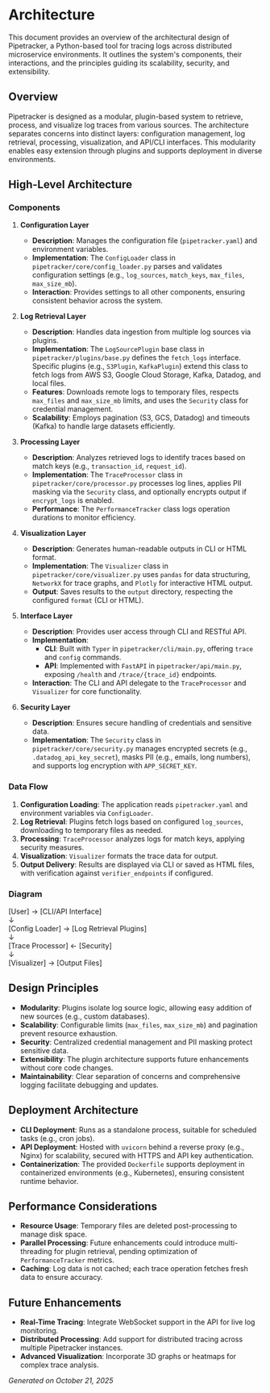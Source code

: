 # Architecture

This document provides an overview of the architectural design of Pipetracker, a Python-based tool for tracing logs across distributed microservice environments. It outlines the system's components, their interactions, and the principles guiding its scalability, security, and extensibility.

## Overview

Pipetracker is designed as a modular, plugin-based system to retrieve, process, and visualize log traces from various sources. The architecture separates concerns into distinct layers: configuration management, log retrieval, processing, visualization, and API/CLI interfaces. This modularity enables easy extension through plugins and supports deployment in diverse environments.

## High-Level Architecture

### Components

1. **Configuration Layer**
   - **Description**: Manages the configuration file (`pipetracker.yaml`) and environment variables.
   - **Implementation**: The `ConfigLoader` class in `pipetracker/core/config_loader.py` parses and validates configuration settings (e.g., `log_sources`, `match_keys`, `max_files`, `max_size_mb`).
   - **Interaction**: Provides settings to all other components, ensuring consistent behavior across the system.

2. **Log Retrieval Layer**
   - **Description**: Handles data ingestion from multiple log sources via plugins.
   - **Implementation**: The `LogSourcePlugin` base class in `pipetracker/plugins/base.py` defines the `fetch_logs` interface. Specific plugins (e.g., `S3Plugin`, `KafkaPlugin`) extend this class to fetch logs from AWS S3, Google Cloud Storage, Kafka, Datadog, and local files.
   - **Features**: Downloads remote logs to temporary files, respects `max_files` and `max_size_mb` limits, and uses the `Security` class for credential management.
   - **Scalability**: Employs pagination (S3, GCS, Datadog) and timeouts (Kafka) to handle large datasets efficiently.

3. **Processing Layer**
   - **Description**: Analyzes retrieved logs to identify traces based on match keys (e.g., `transaction_id`, `request_id`).
   - **Implementation**: The `TraceProcessor` class in `pipetracker/core/processor.py` processes log lines, applies PII masking via the `Security` class, and optionally encrypts output if `encrypt_logs` is enabled.
   - **Performance**: The `PerformanceTracker` class logs operation durations to monitor efficiency.

4. **Visualization Layer**
   - **Description**: Generates human-readable outputs in CLI or HTML format.
   - **Implementation**: The `Visualizer` class in `pipetracker/core/visualizer.py` uses `pandas` for data structuring, `NetworkX` for trace graphs, and `Plotly` for interactive HTML output.
   - **Output**: Saves results to the `output` directory, respecting the configured `format` (CLI or HTML).

5. **Interface Layer**
   - **Description**: Provides user access through CLI and RESTful API.
   - **Implementation**:
     - **CLI**: Built with `Typer` in `pipetracker/cli/main.py`, offering `trace` and `config` commands.
     - **API**: Implemented with `FastAPI` in `pipetracker/api/main.py`, exposing `/health` and `/trace/{trace_id}` endpoints.
   - **Interaction**: The CLI and API delegate to the `TraceProcessor` and `Visualizer` for core functionality.

6. **Security Layer**
   - **Description**: Ensures secure handling of credentials and sensitive data.
   - **Implementation**: The `Security` class in `pipetracker/core/security.py` manages encrypted secrets (e.g., `.datadog_api_key_secret`), masks PII (e.g., emails, long numbers), and supports log encryption with `APP_SECRET_KEY`.

### Data Flow

1. **Configuration Loading**: The application reads `pipetracker.yaml` and environment variables via `ConfigLoader`.
2. **Log Retrieval**: Plugins fetch logs based on configured `log_sources`, downloading to temporary files as needed.
3. **Processing**: `TraceProcessor` analyzes logs for match keys, applying security measures.
4. **Visualization**: `Visualizer` formats the trace data for output.
5. **Output Delivery**: Results are displayed via CLI or saved as HTML files, with verification against `verifier_endpoints` if configured.

### Diagram

[User] → [CLI/API Interface]  
↓  
[Config Loader] → [Log Retrieval Plugins]  
↓  
[Trace Processor] ← [Security]  
↓  
[Visualizer] → [Output Files]

## Design Principles

- **Modularity**: Plugins isolate log source logic, allowing easy addition of new sources (e.g., custom databases).  
- **Scalability**: Configurable limits (`max_files`, `max_size_mb`) and pagination prevent resource exhaustion.  
- **Security**: Centralized credential management and PII masking protect sensitive data.  
- **Extensibility**: The plugin architecture supports future enhancements without core code changes.  
- **Maintainability**: Clear separation of concerns and comprehensive logging facilitate debugging and updates.

## Deployment Architecture

- **CLI Deployment**: Runs as a standalone process, suitable for scheduled tasks (e.g., cron jobs).  
- **API Deployment**: Hosted with `uvicorn` behind a reverse proxy (e.g., Nginx) for scalability, secured with HTTPS and API key authentication.  
- **Containerization**: The provided `Dockerfile` supports deployment in containerized environments (e.g., Kubernetes), ensuring consistent runtime behavior.

## Performance Considerations

- **Resource Usage**: Temporary files are deleted post-processing to manage disk space.  
- **Parallel Processing**: Future enhancements could introduce multi-threading for plugin retrieval, pending optimization of `PerformanceTracker` metrics.  
- **Caching**: Log data is not cached; each trace operation fetches fresh data to ensure accuracy.

## Future Enhancements

- **Real-Time Tracing**: Integrate WebSocket support in the API for live log monitoring.  
- **Distributed Processing**: Add support for distributed tracing across multiple Pipetracker instances.  
- **Advanced Visualization**: Incorporate 3D graphs or heatmaps for complex trace analysis.

*Generated on October 21, 2025*
